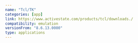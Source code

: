 ```yaml
---
name: "Tcl/TK"
categories: [app]
link: https://www.activestate.com/products/tcl/downloads./
compatibility: emulation
versionFrom: "8.6.13.0000"
type: applications
---
```



